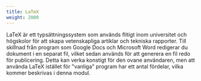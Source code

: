 ```yaml
---
title: LaTeX
weight: 2000
---
```


LaTeX är ett typsättningssystem som används flitigt inom universitet och
högskolor för att skapa vetenskapliga artiklar och tekniska rapporter.
Till skillnad från program som Google Docs och Microsoft Word redigerar du
dokument i en separat fil, vilket sedan används för att generera en fil redo
för publicering. Detta kan verka konstigt för den ovane användaren, men att använda LaTeX istället för "vanliga" program har ett antal fördelar, vilka kommer beskrivas i denna modul.


